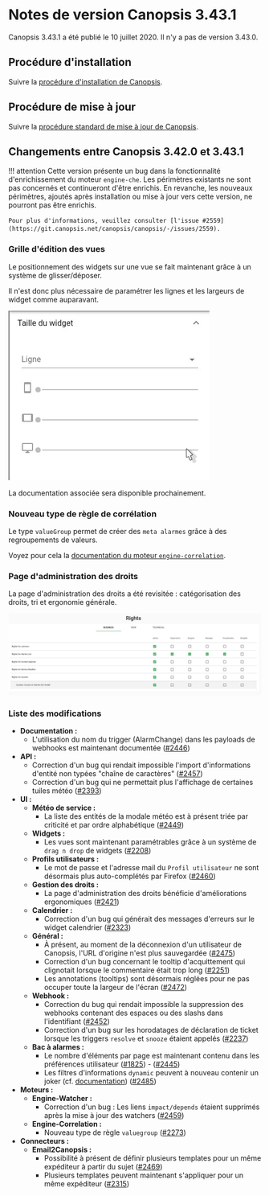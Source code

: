 # Notes de version Canopsis 3.43.1

Canopsis 3.43.1 a été publié le 10 juillet 2020. Il n'y a pas de version 3.43.0.

## Procédure d'installation

Suivre la [procédure d'installation de Canopsis](../guide-administration/installation/index.md).

## Procédure de mise à jour

Suivre la [procédure standard de mise à jour de Canopsis](../guide-administration/mise-a-jour/index.md).

## Changements entre Canopsis 3.42.0 et 3.43.1

!!! attention
    Cette version présente un bug dans la fonctionnalité d'enrichissement du moteur `engine-che`. Les périmètres existants ne sont pas concernés et continueront d'être enrichis. En revanche, les nouveaux périmètres, ajoutés après installation ou mise à jour vers cette version, ne pourront pas être enrichis.
      
    Pour plus d'informations, veuillez consulter [l'issue #2559](https://git.canopsis.net/canopsis/canopsis/-/issues/2559).

### Grille d'édition des vues

Le positionnement des widgets sur une vue se fait maintenant grâce à un système de glisser/déposer.

Il n'est donc plus nécessaire de paramétrer les lignes et les largeurs de widget comme auparavant.

![Grille d'édition](img/3.43.0-grille.jpg)

La documentation associée sera disponible prochainement.

### Nouveau type de règle de corrélation

Le type `valueGroup` permet de créer des `meta alarmes` grâce à des regroupements de valeurs.

Voyez pour cela la [documentation du moteur `engine-correlation`](../guide-administration/moteurs/moteur-correlation.md).

### Page d'administration des droits

La page d'administration des droits a été revisitée : catégorisation des droits, tri et ergonomie générale.

![Droits](img/3.43.0-rights.jpg)

### Liste des modifications

*  **Documentation :**
    * L'utilisation du nom du trigger (AlarmChange) dans les payloads de webhooks est maintenant documentée ([#2446](https://git.canopsis.net/canopsis/canopsis/-/issues/2446))
*  **API :**
    * Correction d'un bug qui rendait impossible l'import d'informations d'entité non typées "chaîne de caractères" ([#2457](https://git.canopsis.net/canopsis/canopsis/-/issues/2457))
    * Correction d'un bug qui ne permettait plus l'affichage de certaines tuiles météo ([#2393](https://git.canopsis.net/canopsis/canopsis/-/issues/2393))
*  **UI :**
    *   **Météo de service :**
        * La liste des entités de la modale météo est à présent triée par criticité et par ordre alphabétique ([#2449](https://git.canopsis.net/canopsis/canopsis/-/issues/2449))
    *   **Widgets :**
        * Les vues sont maintenant paramétrables grâce à un système de `drag n drop` de widgets ([#2208](https://git.canopsis.net/canopsis/canopsis/-/issues/2208))
    *   **Profils utilisateurs :**
        * Le mot de passe et l'adresse mail du `Profil utilisateur` ne sont désormais plus auto-complétés par Firefox ([#2460](https://git.canopsis.net/canopsis/canopsis/-/issues/2460))
    *   **Gestion des droits :**
        * La page d'administration des droits bénéficie d'améliorations ergonomiques ([#2421](https://git.canopsis.net/canopsis/canopsis/-/issues/2421))
    *   **Calendrier :**
        * Correction d'un bug qui générait des messages d'erreurs sur le widget calendrier ([#2323](https://git.canopsis.net/canopsis/canopsis/-/issues/2323))
    * **Général :**
        * À présent, au moment de la déconnexion d'un utilisateur de Canopsis, l'URL d'origine n'est plus sauvegardée ([#2475](https://git.canopsis.net/canopsis/canopsis/-/issues/2475))
        * Correction d'un bug concernant le tooltip d'acquittement qui clignotait lorsque le commentaire était trop long ([#2251](https://git.canopsis.net/canopsis/canopsis/-/issues/2251))
        * Les annotations (tooltips) sont désormais réglées pour ne pas occuper toute la largeur de l'écran ([#2472](https://git.canopsis.net/canopsis/canopsis/-/issues/2472))
    *   **Webhook :**
        * Correction du bug qui rendait impossible la suppression des webhooks contenant des espaces ou des slashs dans l'identifiant ([#2452](https://git.canopsis.net/canopsis/canopsis/-/issues/2452))
        * Correction d'un bug sur les horodatages de déclaration de ticket lorsque les triggers `resolve` et `snooze` étaient appelés ([#2237](https://git.canopsis.net/canopsis/canopsis/-/issues/2237))
    *   **Bac à alarmes :**
        * Le nombre d'éléments par page est maintenant contenu dans les préférences utilisateur ([#1825](https://git.canopsis.net/canopsis/canopsis/-/issues/1825)) - ([#2445](https://git.canopsis.net/canopsis/canopsis/-/issues/2245))
        * Les filtres d'informations `dynamic` peuvent à nouveau contenir un joker (cf. [documentation](../guide-utilisation/interface/widgets/bac-a-alarmes/index.md#en-fonction-des-informations-dynamiques)) ([#2485](https://git.canopsis.net/canopsis/canopsis/-/issues/2485))
*  **Moteurs :**
    *   **Engine-Watcher :**
        * Correction d'un bug : Les liens `impact/depends` étaient supprimés après la mise à jour des watchers ([#2459](https://git.canopsis.net/canopsis/canopsis/-/issues/2459))
    *   **Engine-Correlation :**
        * Nouveau type de règle `valuegroup` ([#2273](https://git.canopsis.net/canopsis/canopsis/-/issues/2273))
*  **Connecteurs :**
    *   **Email2Canopsis :**
        * Possibilité à présent de définir plusieurs templates pour un même expéditeur à partir du sujet ([#2469](https://git.canopsis.net/canopsis/canopsis/-/issues/2469))
        * Plusieurs templates peuvent maintenant s'appliquer pour un même expéditeur ([#2315](https://git.canopsis.net/canopsis/canopsis/-/issues/2315))
